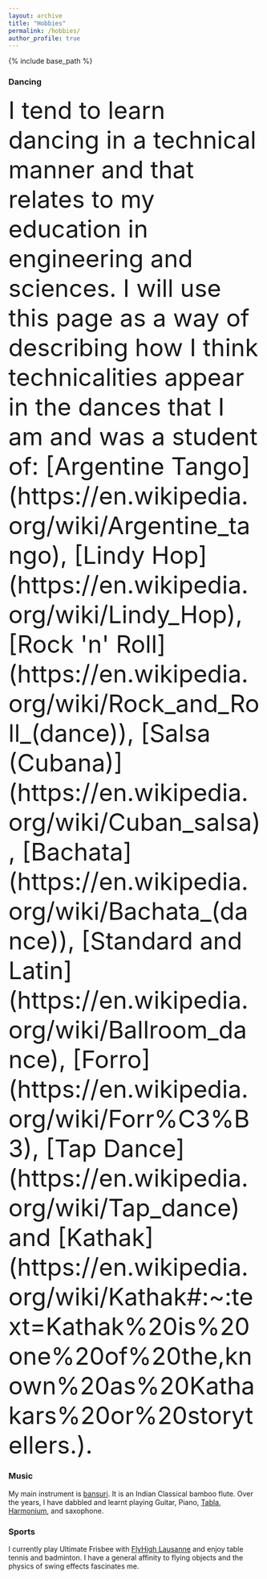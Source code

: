 ```yaml
---
layout: archive
title: "Hobbies"
permalink: /hobbies/
author_profile: true
---
```


{% include base_path %}

### Dancing
<font size = "10">
I tend to learn dancing in a technical manner and that relates to my education in engineering and sciences. I will use this page as a way of describing how I think technicalities appear in the dances that I am and was a student of: [Argentine Tango](https://en.wikipedia.org/wiki/Argentine_tango), [Lindy Hop](https://en.wikipedia.org/wiki/Lindy_Hop), [Rock 'n' Roll](https://en.wikipedia.org/wiki/Rock_and_Roll_(dance)), [Salsa (Cubana)](https://en.wikipedia.org/wiki/Cuban_salsa), [Bachata](https://en.wikipedia.org/wiki/Bachata_(dance)), [Standard and Latin](https://en.wikipedia.org/wiki/Ballroom_dance), [Forro](https://en.wikipedia.org/wiki/Forr%C3%B3), [Tap Dance](https://en.wikipedia.org/wiki/Tap_dance) and [Kathak](https://en.wikipedia.org/wiki/Kathak#:~:text=Kathak%20is%20one%20of%20the,known%20as%20Kathakars%20or%20storytellers.).
</font>

### Music

My main instrument is [bansuri](https://en.wikipedia.org/wiki/Bansuri). It is an Indian Classical bamboo flute. Over the years, I have dabbled and learnt playing Guitar, Piano, [Tabla](https://en.wikipedia.org/wiki/Tabla), [Harmonium](https://www.britannica.com/art/harmonium-musical-instrument), and saxophone. 

### Sports

I currently play Ultimate Frisbee with [FlyHigh Lausanne](https://www.flyhigh.ultimate.ch/) and enjoy table tennis and badminton. I have a general affinity to flying objects and the physics of swing effects fascinates me. 



